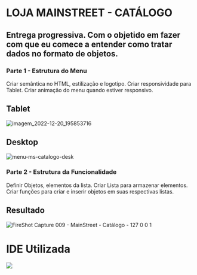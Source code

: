 # LOJA MAINSTREET - CATÁLOGO

## Entrega progressiva. Com o objetido em fazer com que eu comece a entender como tratar dados no formato de objetos.

### Parte 1 - Estrutura do Menu

Criar semântica no HTML, estilização e logotipo. Criar responsividade para Tablet. Criar animação do menu quando estiver responsivo.

## Tablet 

![imagem_2022-12-20_195853716](https://user-images.githubusercontent.com/115199808/208782534-a367d24e-d2ab-4842-846d-0eefaeeee196.png)

## Desktop

![menu-ms-catalogo-desk](https://user-images.githubusercontent.com/115199808/208783136-1b4751c9-c439-4b6b-8aa8-6ed7dbdf2e7f.png)

### Parte 2 - Estrutura da Funcionalidade

Definir Objetos, elementos da lista. Criar Lista para armazenar elementos. Criar funções para criar e inserir objetos em suas respectivas listas.

## Resultado

![FireShot Capture 009 - MainStreet - Catálogo - 127 0 0 1](https://user-images.githubusercontent.com/115199808/208779987-ef282644-282e-4420-a60f-404ee281b28e.png)

# IDE Utilizada

<div> 
<img src="https://img.shields.io/badge/Visual_Studio_Code-0078D4?style=for-the-badge&logo=visual%20studio%20code&logoColor=white">
</div>

